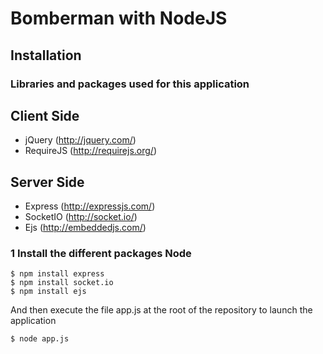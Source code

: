 Bomberman with NodeJS
========================================================================

Installation
------------------------------------------------------------------------

### Libraries and packages used for this application

## Client Side
-	jQuery (http://jquery.com/)
-	RequireJS (http://requirejs.org/)

## Server Side
-	Express (http://expressjs.com/)
-	SocketIO (http://socket.io/)
-	Ejs (http://embeddedjs.com/)


### 1 Install the different packages Node

````
$ npm install express
$ npm install socket.io
$ npm install ejs
````

And then execute the file app.js at the root of the repository to launch the application 

````
$ node app.js
````


